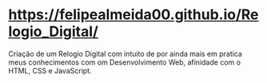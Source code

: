 # https://felipealmeida00.github.io/Relogio_Digital/
Criação de um Relogio Digital com intuito de por ainda mais em pratica meus conhecimentos com om Desenvolvimento Web, afinidade com o HTML, CSS e JavaScript.
 

